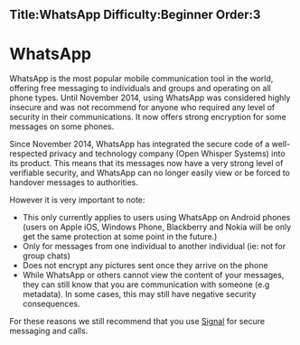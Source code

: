 Title:WhatsApp
Difficulty:Beginner
Order:3
---
<h1>WhatsApp</h1><p>WhatsApp is the most popular mobile communication tool in the world, offering free messaging to individuals and groups and operating on all phone types. Until November 2014, using WhatsApp was considered highly insecure and was not recommend for anyone who required any level of security in their communications. It now offers strong encryption for some messages on some phones. </p><p>Since November 2014, WhatsApp has integrated the secure code of a well-respected privacy and technology company (Open Whisper Systems) into its product. This means that its messages now have a very strong level of verifiable security, and WhatsApp can no longer easily view or be forced to handover messages to authorities.</p><p>However it is very important to note:<ul><li>This only currently applies to users using WhatsApp on Android phones (users on Apple iOS, Windows Phone, Blackberry and Nokia will be only get the same protection at some point in the future.)</li><li>Only for messages from one individual to another individual (ie: not for group chats)</li><li>Does not encrypt any pictures sent once they arrive on the phone</li><li>While WhatsApp or others cannot view the content of your messages, they can still know that you are communication with someone (e.g metadata). In some cases, this may still have negative security consequences.</li></ul></p><p>For these reasons we still recommend that you use <a href="https://play.google.com/store/apps/details?id=org.thoughtcrime.securesms">Signal</a> for secure messaging and calls.</p>